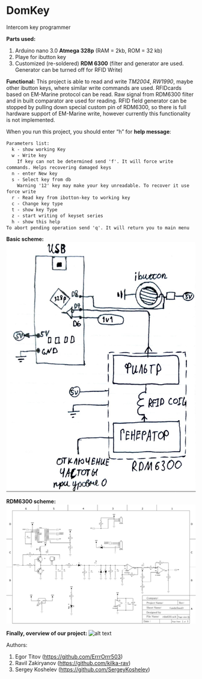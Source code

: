 # DomKey
Intercom key programmer

**Parts used:**
1) Arduino nano 3.0 **Atmega 328p** (RAM = 2kb, ROM = 32 kb)
2) Playe for ibutton key
3) Customized (re-soldered) **RDM 6300** (filter and generator are used. Generator can be turned off for RFID Write)

**Functional:**
This project is able to read and write *TM2004*, *RW1990*, maybe other ibutton keys, where similar write commands are used. RFIDcards based on EM-Marine protocol can be read. Raw signal from RDM6300 filter and in built comparator are used for reading. RFID field generator can be stopped by pulling down special custom pin of RDM6300, so there is full hardware support of EM-Marine write, however currently this functionality is not implemented.

When you run this project, you should enter “h” for **help message**:
```
Parameters list:
  k - show working Key
  w - Write key
    If key can not be determined send 'f'. It will force write commands. Helps recovering damaged keys
  n - enter New key
  s - Select key from db
    Warning '12' key may make your key unreadable. To recover it use force write
  r - Read key from ibotton-key to working key
  c - Change key type
  t - show key Type
  z - start writing of keyset series
  h - show this help
To abort pending operation send 'q'. It will return you to main menu
```

**Basic scheme:**
![alt text](https://github.com/ErrrOrrr503/DomKey/blob/master/images/basic_scheme.jpg)

**RDM6300 scheme:**
![alt text](https://github.com/ErrrOrrr503/DomKey/blob/master/images/rdm_6300.jpg)

**Finally, overview of our project:**
![alt text](https://github.com/ErrrOrrr503/DomKey/blob/master/images/overview.jpg)

Authors:
1) Egor Titov (https://github.com/ErrrOrrr503)
2) Ravil Zakiryanov (https://github.com/kilka-rav)
3) Sergey Koshelev (https://github.com/SergeyKoshelev)
